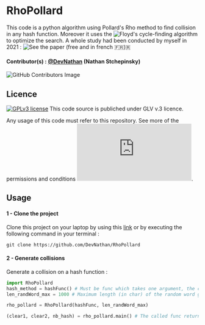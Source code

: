 # RhoPollard
This code is a python algorithm using Pollard's Rho method to find collision in any hash function. Moreover it uses the ![Floyd's cycle-finding algorithm](https://en.wikipedia.org/wiki/Cycle_detection#Floyd's_tortoise_and_hare) to optimize the search. A whole study had been conducted by myself in 2021 : ![See the paper](https://devnathan.github.io) (free and in french 🇫🇷)🇷


#### Contributor(s) : [@DevNathan](https://github.com/DevNathan) (Nathan Stchepinsky)
![GitHub Contributors Image](https://contrib.rocks/image?repo=devnathan/RhoPollard)

## Licence

[![GPLv3 license](https://img.shields.io/badge/License-GPLv3-blue.svg)](http://perso.crans.org/besson/LICENSE.html)
This code source is publiched under GLV v.3 licence. 

Any usage of this code must refer to this repository. See more of the permissions and conditions ![here](https://www.gnu.org/licenses/quick-guide-gplv3.en.html).

## Usage
#### 1 - Clone the project
Clone this project on your laptop by using this [link](https://github.com/DevNathan/RhoPollard/archive/refs/heads/main.zip) or by executing the following command in your terminal :
```
git clone https://github.com/DevNathan/RhoPollard
```

#### 2 - Generate collisions
Generate a collision on a hash function : 
```Python
import RhoPollard
hash_method = hashFunc() # Must be func which takes one argument, the clear message and returns the corresponding hash.
len_randWord_max = 1000 # Maximum length (in char) of the random word generated by Pollard's Rho algorithm

rho_pollard = RhoPollard(hashFunc, len_randWord_max)

(clear1, clear2, nb_hash) = rho_pollard.main() # The called func returns the two clears message in collision and the number of hashes generated.
```


